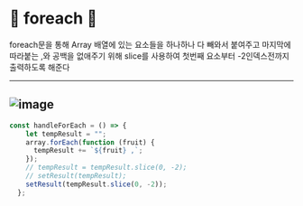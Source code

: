 # 🎃 foreach 🎃
foreach문을 통해 Array 배열에 있는 요소들을 하나하나 다 빼와서 붙여주고 마지막에 따라붙는 ,와 공백을 없애주기 위해 slice를 사용하여 첫번째 요소부터 -2인덱스전까지 출력하도록 해준다

-----
![image](https://github.com/limhyerin/TIL/assets/70150896/b8bb5487-ef94-442c-b021-67f2937ee1c9)
-----

```js
const handleForEach = () => {
    let tempResult = "";
    array.forEach(function (fruit) {
      tempResult += `${fruit} ,`;
    });
    // tempResult = tempResult.slice(0, -2);
    // setResult(tempResult);
    setResult(tempResult.slice(0, -2));
  };
```
